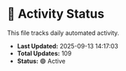 # 🤖 Activity Status

This file tracks daily automated activity.

- **Last Updated:** 2025-09-13 14:17:03
- **Total Updates:** 109
- **Status:** 🟢 Active
